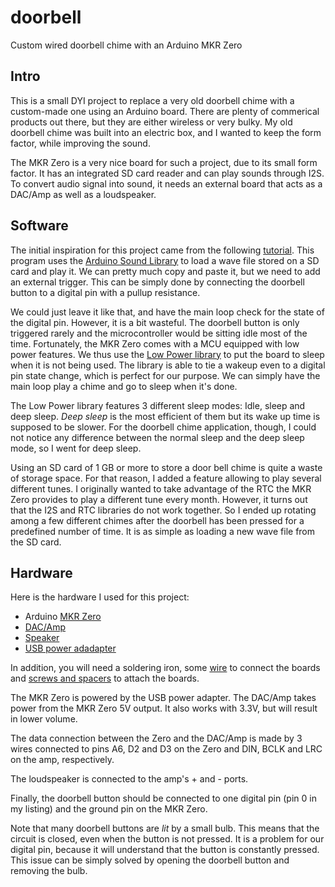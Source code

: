 # doorbell
Custom wired doorbell chime with an Arduino MKR Zero

## Intro

This is a small DYI project to replace a very old doorbell chime with
a custom-made one using an Arduino board. There are plenty of commerical
products out there, but they are either wireless or very bulky. My old
doorbell chime was built into an electric box, and I wanted to keep
the form factor, while improving the sound.

The MKR Zero is a very nice board for such a project, due to its small 
form factor. It has an
integrated SD card reader and can play sounds through I2S. 
To convert audio signal into sound, it needs an external board that
acts as a DAC/Amp as well as a loudspeaker.

## Software

The initial
inspiration for this project came from the following
[tutorial](https://www.arduino.cc/en/Tutorial/ArduinoSoundWavePlayback). This
program uses the [Arduino Sound
Library](https://www.arduino.cc/en/Reference/ArduinoSound) to load a
wave file stored on a SD card and play it. We can pretty much copy and
paste it, but we need to add an external trigger. This can be simply
done by connecting the doorbell button to a digital pin with a pullup
resistance.

We could just leave it like that, and have the main loop check for the
state of the digital pin. However, it is a bit wasteful. The doorbell
button is only triggered rarely and the microcontroller would be
sitting idle most of the time. Fortunately, the MKR Zero comes with a
MCU equipped with low power features. We thus use the [Low Power
library](https://www.arduino.cc/en/Reference/ArduinoLowPower) to put
the board to sleep when it is not being used. The library is able to
tie a wakeup even to a digital pin state change, which is perfect for
our purpose. We can simply have the main loop play a chime and go to
sleep when it's done.

The Low Power library features 3 different sleep modes: Idle, sleep
and deep sleep. *Deep sleep* is the most efficient of them but its
wake up time is supposed to be slower. For the doorbell chime
application, though, I could not notice any difference between the
normal sleep and the deep sleep mode, so I went for deep sleep.

Using an SD card of 1 GB or more to store a door bell chime is quite a
waste of storage space. For that reason, I added a feature allowing to
play several different tunes. I originally wanted to take advantage of
the RTC the MKR Zero provides to play a different tune every
month. However, it turns out that the I2S and RTC libraries do not
work together. So I ended up rotating among a few different chimes
after the doorbell has been pressed for a predefined number of
time. It is as simple as loading a new wave file from the SD card.

## Hardware
Here is the hardware I used for this project:
* Arduino [MKR Zero](https://store.arduino.cc/usa/arduino-mkrzero)
* [DAC/Amp](https://learn.adafruit.com/adafruit-max98357-i2s-class-d-mono-amp)
* [Speaker](https://www.adafruit.com/product/1314)
* [USB power adadapter](https://www.digikey.com/product-detail/en/phihong-usa/PSA05A-050QL6-H/993-1327-ND/5418479)

In addition, you will need a soldering iron, some
[wire](https://www.amazon.com/s?k=electrical+wire+arduino&ref=nb_sb_noss_2)
to connect the boards and [screws and
spacers](https://www.amazon.com/Sutemribor-Female-Spacer-Standoff-Assortment/dp/B075K3QBMX/ref=sr_1_2?dchild=1&keywords=m2.5+screws+spacers&qid=1594096190&sr=8-2)
to attach the boards.

The MKR Zero is powered by the USB power adapter. The DAC/Amp takes
power from the MKR Zero 5V output. It also works with 3.3V, but will
result in lower volume.

The data connection between the Zero and the DAC/Amp is made by 3
wires connected to pins A6, D2 and D3 on the Zero and DIN, BCLK and
LRC on the amp, respectively.

The loudspeaker is connected to the amp's + and - ports.

Finally, the doorbell button should be connected to one digital pin
(pin 0 in my listing) and the ground pin on the MKR Zero.

Note that many doorbell buttons are *lit* by a small bulb. This means
that the circuit is closed, even when the button is not pressed. It is
a problem for our digital pin, because it will understand that the
button is constantly pressed. This issue can be simply solved by
opening the doorbell button and removing the bulb.
